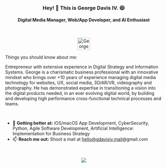
<h3 align="center">Hey! 👋 This is George Davis IV. 😄 </h3>

<h4 align="center">Digital Media Manager, Web/App Developer, and AI Enthusiast</h4>

</br>
<p align="center">
<a href="https://www.linkedin.com/in/gdavisiv/" target="_blank">
<img alt="George Davis IV on Linkedin" src="https://avatars3.githubusercontent.com/u/357098?s=200&v=4" width="40" height="40" >
</a>
</p>

Things you should know about me:

Entrepreneur with extensive experience in Digital Strategy and Information Systems. George is a charismatic business professional with an innovative mindset who brings over +10 years of experience managing digital media technology for websites, UX, social media, 3D/AR/VR, videography and photography. He has demonstrated expertise in transitioning a vision into the digital products needed, in an ever evolving digital world, by building and developing high performance cross-functional technical processes and teams. 

</br>

- 🌱 <b>Getting better at:</b> iOS/macOS App Development, CyberSecurity, Python, Agile Software Development, Artificial Intelligence: Implementation for Business Strategy
- 📫 <b>Reach me out:</b> Shoot a mail at <a href="mailto:gdavisiv.mail@gmail.com" target="_blank">hello@gdavisiv.mail@gmail.com</a>

</br>
<p align='center'>
<img align='center' src="https://visitor-badge.glitch.me/badge?page_id=gdavisiv.visitor-badge">
<p/>
